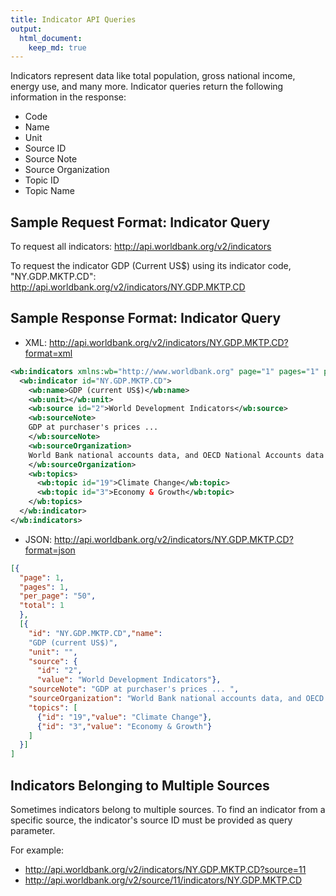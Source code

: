 ```yaml
---
title: Indicator API Queries
output:
  html_document:
    keep_md: true
---
```


Indicators represent data like total population, gross national income, energy use, and many more. Indicator queries return the following information in the response:

* Code
* Name
* Unit
* Source ID
* Source Note
* Source Organization
* Topic ID
* Topic Name

## Sample Request Format: Indicator Query

To request all indicators: <http://api.worldbank.org/v2/indicators>

To request the indicator GDP (Current US$) using its indicator code, "NY.GDP.MKTP.CD": <http://api.worldbank.org/v2/indicators/NY.GDP.MKTP.CD>

## Sample Response Format: Indicator Query

* XML: <http://api.worldbank.org/v2/indicators/NY.GDP.MKTP.CD?format=xml>

```xml
<wb:indicators xmlns:wb="http://www.worldbank.org" page="1" pages="1" per_page="50" total="1">
  <wb:indicator id="NY.GDP.MKTP.CD">
    <wb:name>GDP (current US$)</wb:name>
    <wb:unit></wb:unit>
    <wb:source id="2">World Development Indicators</wb:source>
    <wb:sourceNote>
    GDP at purchaser's prices ...
    </wb:sourceNote>
    <wb:sourceOrganization>
    World Bank national accounts data, and OECD National Accounts data files.
    </wb:sourceOrganization>
    <wb:topics>
      <wb:topic id="19">Climate Change</wb:topic>
      <wb:topic id="3">Economy & Growth</wb:topic>
    </wb:topics>
  </wb:indicator>
</wb:indicators>
```

* JSON: <http://api.worldbank.org/v2/indicators/NY.GDP.MKTP.CD?format=json>

```json
[{
  "page": 1,
  "pages": 1,
  "per_page": "50",
  "total": 1
  },
  [{
    "id": "NY.GDP.MKTP.CD","name":
    "GDP (current US$)",
    "unit": "",
    "source": {
      "id": "2",
      "value": "World Development Indicators"},
    "sourceNote": "GDP at purchaser's prices ... ",
    "sourceOrganization": "World Bank national accounts data, and OECD National Accounts data files.",
    "topics": [
      {"id": "19","value": "Climate Change"},
      {"id": "3","value": "Economy & Growth"}
    ]
  }]
]
```

## Indicators Belonging to Multiple Sources

Sometimes indicators belong to multiple sources. To find an indicator from a specific source, the indicator's source ID must be provided as query parameter.

For example:

* <http://api.worldbank.org/v2/indicators/NY.GDP.MKTP.CD?source=11>
* <http://api.worldbank.org/v2/source/11/indicators/NY.GDP.MKTP.CD>

